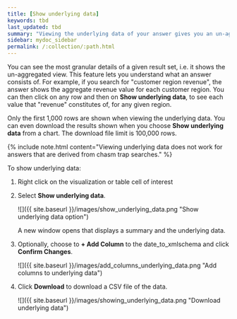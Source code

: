 ```yaml
---
title: [Show underlying data]
keywords: tbd
last_updated: tbd
summary: "Viewing the underlying data of your answer gives you an un-aggregated view of the underlying data."
sidebar: mydoc_sidebar
permalink: /:collection/:path.html
---
```

You can see the most granular details of a given result set, i.e. it shows the un-aggregated view. This feature lets you understand what an answer consists of. For example, if you search for "customer region revenue", the answer shows the aggregate revenue value for each customer region. You can then click on any row and then on **Show underlying data**, to see each value that "revenue" constitutes of, for any given region.

Only the first 1,000 rows are shown when viewing the underlying data. You can even download the results shown when you choose **Show underlying data** from a chart. The download file limit is 100,000 rows.

{% include note.html content="Viewing underlying data does not work for answers that are derived from chasm trap searches." %}

To show underlying data:

1. Right click on the visualization or table cell of interest
2. Select **Show underlying data**.

   ![]({{ site.baseurl }}/images/show_underlying_data.png "Show underlying data option")

    A new window opens that displays a summary and the underlying data.

3. Optionally, choose to **+ Add Column** to the date_to_xmlschema and click **Confirm Changes**.

   ![]({{ site.baseurl }}/images/add_columns_underlying_data.png "Add columns to underlying data")

5. Click **Download** to download a CSV file of the data.

   ![]({{ site.baseurl }}/images/showing_underlying_data.png "Download underlying data")
